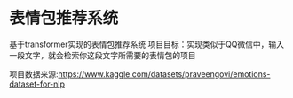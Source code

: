 # 表情包推荐系统
基于transformer实现的表情包推荐系统
项目目标：实现类似于QQ微信中，输入一段文字，就会检索你这段文字所需要的表情包的项目

项目数据来源:https://www.kaggle.com/datasets/praveengovi/emotions-dataset-for-nlp
